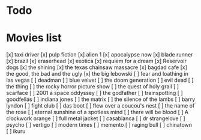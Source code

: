 # Todo


# Movies list 

[x] taxi driver 
[x] pulp fiction
[x] alien 1
[x] apocalypse now 
[x] blade runner 
[x] brazil
[x] eraserhead
[x] exotica 
[x] requiem for a dream 
[x] Reservoir dogs
[x] the shining 
[x] the texas chainsaw massacre
[x] bagdad cafe 
[x] the good, the bad and the ugly 
[x] the big lebowski 
[ ] fear and loathing in las vegas 
[ ] deadman 
[ ] blue velvet
[ ] the doom generation 
[ ] evil dead 
[ ] the thing 
[ ] the rocky horror picture show 
[ ] the quest of holy grail 
[ ] scarface 
[ ] 2001 a space oddyssey 
[ ] the godfather 
[ ] trainspotting 
[ ] goodfellas
[ ] indiana jones 
[ ] the matrix 
[ ] the silence of the lambs 
[ ] barry lyndon 
[ ] fight club 
[ ] das boot 
[ ] flew over a coucou's nest
[ ] the name of the rose 
[ ] eternal sunshine of a spotless mind
[ ] there will be blood 
[ ] A clockwork orange 
[ ] full metal jacket 
[ ] casablanca 
[ ] dr strangelove 
[ ] psycho 
[ ] vertigo 
[ ] modern times 
[ ] memento 
[ ] raging bull 
[ ] chinatown 
[ ] ikuru

